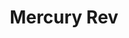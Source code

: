 ---
title: "Mercury Rev"
summary: "Alternative rock band from Buffalo, New York, formed in 1989. Started as a collective to provide soundtracks for student films the band debuted in the UK as exponents of a psychedelic and experimental breed of indie rock, gradually revealing a more melodic, bittersweet sound. Frontman David Baker left after the second record, Boces and later recorded an album as Shady. It wasn't until 1998 that the band came to mainstream media attention, after further UK touring with their album Deserter's Songs which was given \"Best Album Of The Year\" award by NME. **Current Members** Jonathan Donahue - vocals & guitar Grasshopper - guitar, clarinet **Former Members** David Baker - vocals Suzanne Thorpe - woodwinds Jimy Chambers - drums Dave Friddmann - bass, keyboards, producer Justin Russo - keyboards Jason Russo - bass Adam Snyder - keyboards Paul Dillon - bass Jeff Mercel - drums & keyboards Carlos Anthony Molina - bass Michael Schirmer - keyboards Jason Miranda - drums Jesse Chandler - flute, keyboards"
slug: "mercury-rev"
image: "mercury-rev.jpg"
apple_music_artist_url: "https://music.apple.com/gb/artist/mercury-rev/3240538"
wikipedia_url: "https://en.wikipedia.org/wiki/Mercury_Rev"
---